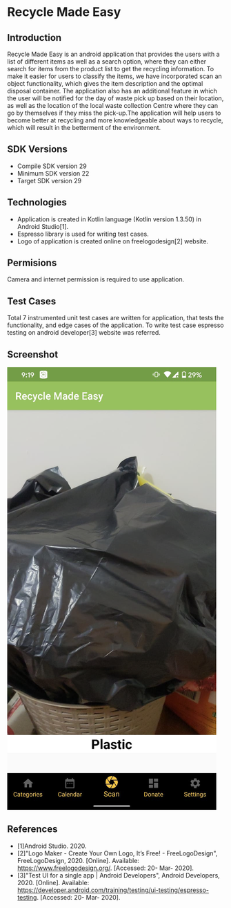 # Recycle Made Easy

## Introduction
Recycle Made Easy is an android application that provides the users with a list of different items as well as a search option, where they can either search for items from the product list to get the recycling information. To make it easier for users to classify the items, we have incorporated scan an object functionality, which gives the item description and the optimal disposal container. The application also has an additional feature in which the user will be notified for the day of waste pick up based on their location, as well as the location of the local waste collection Centre where they can go by themselves if they miss the pick-up.The application will help users to become better at recycling and more knowledgeable about ways to recycle, which will result in the betterment of the environment.

## SDK Versions
* Compile SDK version 29
* Minimum SDK version 22
* Target SDK version 29 

## Technologies
* Application is created in Kotlin language (Kotlin version 1.3.50) in Android Studio[1].
* Espresso library is used for writing test cases.
* Logo of application is created online on freelogodesign[2] website.

## Permisions
Camera and internet permission is required to use application.

## Test Cases
Total 7 instrumented unit test cases are written for application, that tests the functionality, and edge cases of the application. To write test case espresso testing on android developer[3] website was referred.

## Screenshot
![Alt text](/object.png)

## References
* [1]Android Studio. 2020.
* [2]"Logo Maker - Create Your Own Logo, It’s Free! - FreeLogoDesign", FreeLogoDesign, 2020. [Online]. Available: https://www.freelogodesign.org/. [Accessed: 20- Mar- 2020].
* [3]"Test UI for a single app  |  Android Developers", Android Developers, 2020. [Online]. Available: https://developer.android.com/training/testing/ui-testing/espresso-testing. [Accessed: 20- Mar- 2020].
